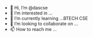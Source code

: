 - 👋 Hi, I’m @dascse
- 👀 I’m interested in ...
- 🌱 I’m currently learning ...BTECH CSE
- 💞️ I’m looking to collaborate on ...
- 📫 How to reach me ...

<!---
dascse/dascse is a ✨ special ✨ repository because its `README.md` (this file) appears on your GitHub profile.
You can click the Preview link to take a look at your changes.
--->

